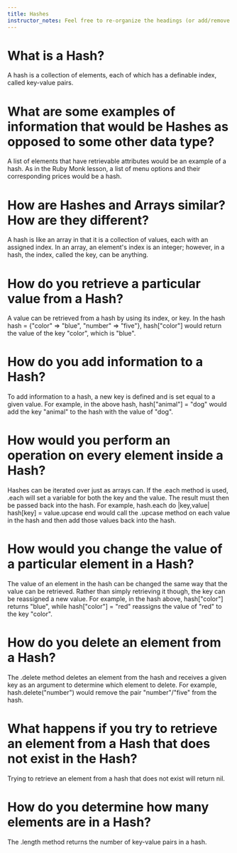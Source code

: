 ```yaml
---
title: Hashes
instructor_notes: Feel free to re-organize the headings (or add/remove headings) below. We included the headings for your benefit, but it's 100% fine if you want to write your responses in some different structure.
---
```


# What is a Hash?

 A hash is a collection of elements, each of which has a definable index, called key-value pairs.

# What are some examples of information that would be Hashes as opposed to some other data type?

A list of elements that have retrievable attributes would be an example of a hash. As in the Ruby Monk lesson, a list of menu options and their corresponding prices would be a hash.

# How are Hashes and Arrays similar? How are they different?

A hash is like an array in that it is a collection of values, each with an assigned index. In an array, an element's index is an integer; however, in a hash, the index, called the key, can be anything.

# How do you retrieve a particular value from a Hash?

A value can be retrieved from a hash by using its index, or key. In the hash hash = {"color" => "blue", "number" => "five"}, hash["color"] would return the value of the key "color", which is "blue".

# How do you add information to a Hash?

To add information to a hash, a new key is defined and is set equal to a given value. For example, in the above hash, hash["animal"] = "dog" would add the key "animal" to the hash with the value of "dog".

# How would you perform an operation on every element inside a Hash?

Hashes can be iterated over just as arrays can. If the .each method is used, .each will set a variable for both the key and the value. The result must then be passed back into the hash. For example, hash.each do |key,value| hash[key] = value.upcase end would call the .upcase method on each value in the hash and then add those values back into the hash. 

# How would you change the value of a particular element in a Hash?

The value of an element in the hash can be changed the same way that the value can be retrieved. Rather than simply retrieving it though, the key can be reassigned a new value. For example, in the hash above, hash["color"] returns "blue", while hash["color"] = "red" reassigns the value of "red" to the key "color".

# How do you delete an element from a Hash?

The .delete method deletes an element from the hash and receives a given key as an argument to determine which element to delete. For example, hash.delete("number") would remove the pair "number"/"five" from the hash.

# What happens if you try to retrieve an element from a Hash that does not exist in the Hash?

Trying to retrieve an element from a hash that does not exist will return nil.

# How do you determine how many elements are in a Hash?

The .length method returns the number of key-value pairs in a hash.